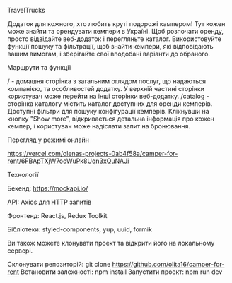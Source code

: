 TravelTrucks

Додаток для кожного, хто любить круті подорожі кампером! Тут кожен може знайти та орендувати кемпери в Україні. Щоб розпочати оренду, просто відвідайте веб-додаток і перегляньте каталог. Використовуйте функції пошуку та фільтрації, щоб знайти кемпери, які відповідають вашим вимогам, і зберігайте свої вподобані варіанти до обраного.

Маршрути та функції

/ - домашня сторінка з загальним оглядом послуг, що надаються компанією, та особливостей додатку. У верхній частині сторінки користувач може перейти на інші сторінки веб-додатку.
/catalog - сторінка каталогу містить каталог доступних для оренди кемперів. Доступні фільтри для пошуку конфігурації кемперів. Клікнувши на кнопку "Show more", відкривається детальна інформація про кожен кемпер, і користувач може надіслати запит на бронювання.


Перегляд у режимі онлайн

https://vercel.com/olenas-projects-0ab4f58a/camper-for-rent/6FBApTXjW7ooWuPk8Uqn3xQuNAJi

Технології

Бекенд: https://mockapi.io/

API: Axios для HTTP запитів

Фронтенд: React.js, Redux Toolkit

Бібліотеки: styled-components, yup, uuid, formik


Ви також можете клонувати проект та відкрити його на локальному сервері.

Склонувати репозиторій: git clone https://github.com/olita16/camper-for-rent
Встановити залежності: npm install
Запустити проект: npm run dev




